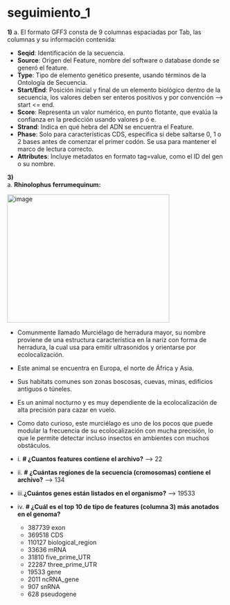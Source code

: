 # seguimiento_1

**1)** a. 
    El formato GFF3 consta de 9 columnas espaciadas por Tab, las columnas y su información contenida:
   - **Seqid**: Identificación de la secuencia.
   - **Source**: Origen del Feature, nombre del software o database donde se generó el feature.
   - **Type**: Tipo de elemento genético presente, usando términos de la Ontología de Secuencia.
   - **Start/End**: Posición inicial y final de un elemento biológico dentro de la secuencia, los valores deben ser enteros positivos y por convención --> start <=                        end.
   - **Score**: Representa un valor numérico, en punto flotante, que evalúa la confianza en la predicción usando valores p ó e.
   - **Strand**: Indica en qué hebra del ADN se encuentra el Feature.
   - **Phase**: Solo para características CDS, especifica si debe saltarse 0, 1 o 2 bases antes de comenzar el primer codón. Se usa para mantener el marco de lectura                  correcto.
   - **Attributes**: Incluye metadatos en formato tag=value, como el ID del gen o su nombre.

**3)**  
a. **Rhinolophus ferrumequinum:** 


<img width="374" height="295" alt="image" src="https://github.com/user-attachments/assets/3270925a-3802-44de-a837-78f7b63cf801" />

- Comunmente llamado Murciélago de herradura mayor, su nombre proviene de una estructura característica en la nariz con forma de herradura, la cual usa para emitir ultrasonidos y orientarse por ecolocalización.
- Este animal se encuentra en Europa, el norte de África y Asia.
- Sus habitats comunes son zonas boscosas, cuevas, minas, edificios antiguos o túneles.
- Es un animal nocturno y es muy dependiente de la ecolocalización de alta precisión para cazar en vuelo.
- Como dato curioso, este murciélago es uno de los pocos que puede modular la frecuencia de su ecolocalización con mucha precisión, lo que le permite detectar incluso insectos en ambientes con muchos obstáculos.

- i. **# ¿Cuantos features contiene el archivo?**
    --> 22
- ii. **# ¿Cuántas regiones de la secuencia (cromosomas) contiene el archivo?**
    --> 134
- iii.**¿Cuántos genes están listados en el organismo?**
    --> 19533 
- iv. **# ¿Cuál es el top 10 de tipo de features (columna 3) más anotados en el genoma?**
    - 387739  exon
    - 369518  CDS
    - 110127  biological_region
    - 33636   mRNA
    - 31810   five_prime_UTR
    - 22287   three_prime_UTR
    - 19533   gene
    - 2011    ncRNA_gene
    - 907     snRNA
    - 628     pseudogene


